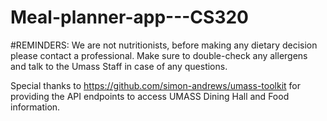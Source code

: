 # Meal-planner-app---CS320

#REMINDERS: We are not nutritionists, before making any dietary decision please contact a professional.
Make sure to double-check any allergens and talk to the Umass Staff in case of any questions.


Special thanks to https://github.com/simon-andrews/umass-toolkit for providing the API endpoints to access UMASS Dining Hall and Food information.



